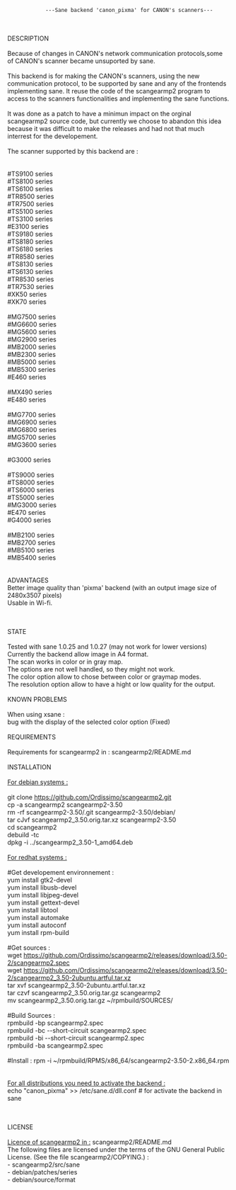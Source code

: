 				---Sane backend 'canon_pixma' for CANON's scanners---
</br>
</br>
DESCRIPTION</br>
</br>
	Because of changes in CANON's network communication protocols,some of CANON's scanner 
	became unsuported by sane.</br>
</br>
	This backend is for making the CANON's scanners, using the new communication protocol,
	to be supported by sane and any of the frontends implementing sane. It reuse the code 
	of the scangearmp2 program to access to the scanners functionalities and implementing 
	the sane functions.</br>
</br>
	It was done as a patch to have a minimun impact on the orginal scangearmp2 source code,
	but currently we choose to abandon this idea because it was difficult to make the 
	releases and had not that much interrest for the developement.</br>
</br>
	The scanner supported by this backend are :</br>
</br>

</br>
#TS9100 series</br>
#TS8100 series</br>
#TS6100 series</br>
#TR8500 series</br>
#TR7500 series</br>
#TS5100 series</br>
#TS3100 series</br>
#E3100 series</br>
#TS9180 series</br>
#TS8180 series</br>
#TS6180 series</br>
#TR8580 series</br>
#TS8130 series</br>
#TS6130 series</br>
#TR8530 series</br>
#TR7530 series</br>
#XK50 series</br>
#XK70 series</br>
</br>
#MG7500 series</br>
#MG6600 series</br>
#MG5600 series</br>
#MG2900 series</br>
#MB2000 series</br>
#MB2300 series</br>
#MB5000 series</br>
#MB5300 series</br>
#E460 series</br>
</br>
#MX490 series</br>
#E480 series</br>
</br>
#MG7700 series</br>
#MG6900 series</br>
#MG6800 series</br>
#MG5700 series</br>
#MG3600 series</br>
</br>
#G3000 series</br>
</br>
#TS9000 series</br>
#TS8000 series</br>
#TS6000 series</br>
#TS5000 series</br>
#MG3000 series</br>
#E470 series</br>
#G4000 series</br>
</br>
#MB2100 series</br>
#MB2700 series</br>
#MB5100 series</br>
#MB5400 series</br>
</br>
</br>
ADVANTAGES
</br>
Better image quality than 'pixma' backend (with an output image size of 2480x3507 pixels) </br>
Usable in Wi-fi.</br>
</br>
</br>

STATE</br>
</br>
Tested with sane 1.0.25 and 1.0.27 (may not work for lower versions)</br>
Currently the backend allow image in A4 format.</br>
The scan works in color or in gray map.</br>
The options are not well handled, so they might not work.</br>
The color option allow to chose between color or graymap modes.</br>
The resolution option allow to have a hight or low quality for the output.</br>
</br>
KNOWN PROBLEMS</br>
</br>
When using xsane :</br>
bug with the display of the selected color option (Fixed)</br> 
</br>
REQUIREMENTS</br>
</br>
Requirements for scangearmp2 in : scangearmp2/README.md</br>
</br>
INSTALLATION</br>
</br>
<u>For debian systems :</u> </br>
</br>
git clone https://github.com/Ordissimo/scangearmp2.git</br>
cp -a scangearmp2 scangearmp2-3.50</br>
rm -rf scangearmp2-3.50/.git scangearmp2-3.50/debian/</br>
tar cJvf scangearmp2_3.50.orig.tar.xz scangearmp2-3.50</br>
cd scangearmp2</br>
debuild -tc</br>
dpkg -i ../scangearmp2_3.50-1_amd64.deb</br>
</br>
<u>For redhat systems :</u> </br>
</br>
#Get developement environnement :</br>
yum install gtk2-devel</br>
yum install libusb-devel </br>
yum install libjpeg-devel</br>
yum install gettext-devel</br>
yum install libtool</br>
yum install automake</br>
yum install autoconf</br>
yum install rpm-build</br>
</br>
#Get sources :</br>
wget https://github.com/Ordissimo/scangearmp2/releases/download/3.50-2/scangearmp2.spec</br>
wget https://github.com/Ordissimo/scangearmp2/releases/download/3.50-2/scangearmp2_3.50-2ubuntu.artful.tar.xz</br>
tar xvf scangearmp2_3.50-2ubuntu.artful.tar.xz</br>
tar czvf scangearmp2_3.50.orig.tar.gz scangearmp2</br>
mv scangearmp2_3.50.orig.tar.gz ~/rpmbuild/SOURCES/</br>
</br>
#Build Sources :</br>
rpmbuild -bp scangearmp2.spec</br>
rpmbuild -bc --short-circuit scangearmp2.spec</br>
rpmbuild -bi --short-circuit scangearmp2.spec</br>
rpmbuild -ba scangearmp2.spec</br>
</br>
#Install :
rpm -i ~/rpmbuild/RPMS/x86_64/scangearmp2-3.50-2.x86_64.rpm</br>
</br>
</br>
<u>For all distributions you need to activate the backend :</u></br>
echo "canon_pixma"  >> /etc/sane.d/dll.conf # for activate the backend in sane</br>

</br>
</br>
LICENSE</br>
</br>
<u>Licence of scangearmp2 in :</u> scangearmp2/README.md</br>
The following files are licensed under the terms of the GNU General Public License. (See the file scangearmp2/COPYING.) :</br>
-  scangearmp2/src/sane</br>
-  debian/patches/series</br>
-  debian/source/format</br>
</br>
</br>
	
